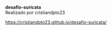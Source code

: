 **desafio-suricata**<br>
Realizado por cristiandpto23

https://cristiandpto23.github.io/desafio-suricata/
